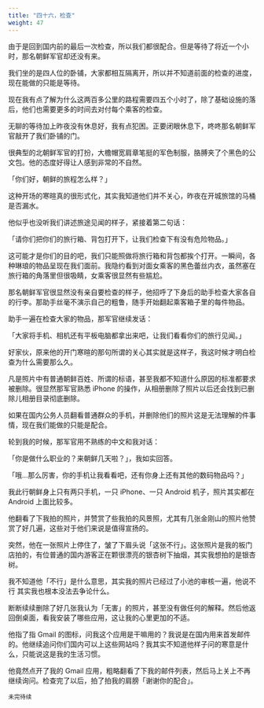 ```yaml
---
title: "四十六，检查"
weight: 47
---
```

由于是回到国内前的最后一次检查，所以我们都很配合。但是等待了将近一个小时，那名朝鲜军官却还没有来。

我们坐的是四人位的卧铺，大家都相互隔离开，所以并不知道前面的检查的进度，现在能做的只能是等待。

现在我有点了解为什么这两百多公里的路程需要四五个小时了，除了基础设施的落后，他们也需要更多的时间去对付每个乘客的检查。

无聊的等待加上昨夜没有休息好，我有点犯困。正要闭眼休息下，咚咚那名朝鲜军官敲开了我们卧铺的门。

很典型的北朝鲜军官的打扮，大檐帽宽肩章笔挺的军色制服，胳膊夹了个黑色的公文包。他的态度好得让人感到非常的不自然。

「你们好，朝鲜的旅程怎么样？」

这种开场的寒暄真的很形式化，其实我知道他们并不关心，昨夜在开城旅馆的马桶是否漏水。

他似乎也没听我们讲述旅途见闻的样子，紧接着第二句话：

「请你们把你们的旅行箱、背包打开下，让我们检查下有没有危险物品。」

这可能才是你们的目的吧，我们只能照做将旅行箱和背包都挨个打开。一瞬间，各种琳琅的物品呈现在我们面前。我隐约看到对面女乘客的黑色蕾丝内衣，虽然塞在旅行箱的角落里但很吸睛，女乘客很显然有些尴尬。

那名朝鲜军官很显然没有亲自要检查的样子，他招呼了下身后的助手检查大家各自的行李。那助手丝毫不演示自己的粗鲁，随手开始翻起乘客箱子里的每件物品。

助手一遍在检查大家的物品，那军官继续发话：

「大家将手机、相机还有平板电脑都拿出来吧，让我们看看你们的旅行见闻。」

好家伙，原来他的开门寒暄的那句所谓的关心其实就是这样子，我这时候才明白检查为什么需要那么久。

凡是照片中有普通朝鲜百姓、所谓的标语，甚至我都不知道什么原因的标准都要求被删除。很显然那军官熟悉 iPhone 的操作，从相册删除了照片以后还会找到已删除儿相册目录彻底删除。

如果在国内公务人员翻看普通群众的手机，并删除他们的照片这是无法理解的件事情，现在我们能做的只能是配合。

轮到我的时候，那军官用不熟练的中文和我对话：

「你是做什么职业的？来朝鲜几天啦？」，我如实回答。

「哦…那么厉害，你的手机让我看看吧，还有你身上还有其他的数码物品吗？」

我此行朝鲜身上只有两只手机，一只 iPhone、一只 Android 机子，照片其实都在 Android 上面比较多。

他翻看了下我拍的照片，并赞赏了些我拍的风景照，尤其有几张金刚山的照片他赞赏了好几遍，这些对于他们来说是值得宣扬的。

突然，他在一张照片上停住了，皱了下眉头说「这张不行」。这张照片是我的板门店拍的，有位普通的国内游客正在颗很漂亮的银杏树下抽烟，其实我想拍的是银杏树。

我不知道他「不行」是什么意思，其实我的照片已经过了小池的审核一遍，他说不行
其实我也根本没法去争论什么。

断断续续删除了好几张我认为「无害」的照片，甚至没有做任何的解释。然后他返回倒桌面，看我安装了哪些应用，这让我的心里更加的不适。

他指了指 Gmail 的图标，问我这个应用是干嘛用的？我说是在国内用来首发邮件的。他继续追问你们国内可以上这些网站吗？我其实不知道他样子问的寒意是什么，只能说这是我的生活习惯。

他竟然点开了我的 Gmail 应用，粗略翻看了下我的邮件列表，然后马上关上不再继续询问。检查完了以后，拍了拍我的肩膀「谢谢你的配合」。

`未完待续`
